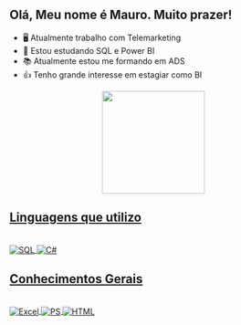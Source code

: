 ## Olá, Meu nome é Mauro. Muito prazer!

- 🖥️ Atualmente trabalho com Telemarketing
- 📒 Estou estudando SQL e Power BI
- 📚 Atualmente estou me formando em ADS
- 👍 Tenho grande interesse em estagiar como BI

<div align="center">
  <a href="https://github.com/Mauro010BR">
  <img height="180em" src="https://github-readme-stats.vercel.app/api?username=Mauro010BR&show_icons=true&theme=dark&include_all_commits=true&count_private=true"/>
</div>
 
  ## Linguagens que utilizo

<div style="display: inline_block"><br>
  <img align="center" alt="SQL" src="https://img.shields.io/badge/Microsoft_SQL_Server-CC2927?style=for-the-badge&logo=microsoft-sql-server&logoColor=white" />
  <img align="center" alt="C#" src="https://img.shields.io/badge/C%23-239120?style=for-the-badge&logo=c-sharp&logoColor=white" />
</div>
  
  ## Conhecimentos Gerais
  
  <div style="display: inline_block"><br>
  <img align="center" alt="Excel" src="https://img.shields.io/badge/Microsoft_Excel-217346?style=for-the-badge&logo=microsoft-excel&logoColor=white" />
  <img align="center" alt="PS" src="https://img.shields.io/badge/Adobe%20Photoshop-31A8FF?style=for-the-badge&logo=Adobe%20Photoshop&logoColor=black" />
  <img align="center" alt="HTML" src="https://img.shields.io/badge/HTML5-E34F26?style=for-the-badge&logo=html5&logoColor=white" />
</div>
